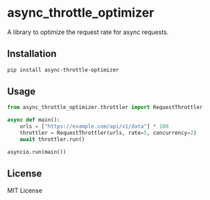 # async_throttle_optimizer

A library to optimize the request rate for async requests.

## Installation

```bash
pip install async-throttle-optimizer
```

## Usage

```python
from async_throttle_optimizer.throttler import RequestThrottler

async def main():
    urls = ["https://example.com/api/v1/data"] * 100
    throttler = RequestThrottler(urls, rate=5, concurrency=2)
    await throttler.run()

asyncio.run(main())
```

## License

MIT License
